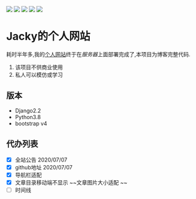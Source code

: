 [![](https://img.shields.io/badge/python-3.8.0-orange.svg)](https://www.python.org/downloads/release/python-380/)
[![](https://img.shields.io/badge/django-2.2-green.svg)](https://docs.djangoproject.com/en/2.2/releases/2.2/)
[![](https://img.shields.io/badge/bootstrap-4.1.3-blue.svg)](https://getbootstrap.com/docs/4.1/getting-started/introduction/)
[![](https://img.shields.io/badge/admin%20developing%20with-Simpleui-2077ff.svg)](https://github.com/newpanjing/simpleui)
[![](https://img.shields.io/badge/license-MIT-000000.svg)](https://opensource.org/licenses/MIT)


# Jacky的个人网站
耗时半年多,我的[个人网站](http://jackypy.xyz/)终于在*服务器*上面部署完成了,本项目为博客完整代码.
1. 该项目不供商业使用
2. 私人可以模仿或学习

## 版本
+ Django2.2
+ Python3.8
+ bootstrap v4

## 代办列表

- [x] 全站公告 2020/07/07
- [x] github地址 2020/07/07
- [x] 导航栏适配 
- [x] 文章目录移动端不显示
~~文章图片大小适配 ~~
- [ ] 时间线 
